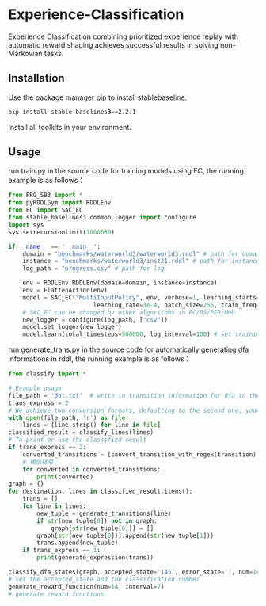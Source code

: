 # Experience-Classification
Experience Classification combining prioritized experience replay with automatic reward shaping achieves successful results in solving non-Markovian tasks.

## Installation

Use the package manager [pip](https://pip.pypa.io/en/stable/) to install stablebaseline.

```bash
pip install stable-baselines3==2.2.1
```
Install all toolkits in your environment.

## Usage
run train.py in the source code for training models using EC, the running example is as follows：
```python
from PRG_SB3 import *
from pyRDDLGym import RDDLEnv
from EC import SAC_EC
from stable_baselines3.common.logger import configure
import sys
sys.setrecursionlimit(1000000)

if __name__ == '__main__':
    domain = "benchmarks/waterworld3/waterworld3.rddl" # path for domain
    instance = "benchmarks/waterworld3/inst21.rddl" # path for instance
    log_path = "progress.csv" # path for log

    env = RDDLEnv.RDDLEnv(domain=domain, instance=instance)
    env = FlattenAction(env)
    model = SAC_EC("MultiInputPolicy", env, verbose=1, learning_starts=1000,
                        learning_rate=3e-4, batch_size=256, train_freq=1, device='cpu')  
    # SAC_EC can be changed by other algorithms in EC/RS/PER/MOD 
    new_logger = configure(log_path, ["csv"])
    model.set_logger(new_logger)
    model.learn(total_timesteps=500000, log_interval=100) # set training steps and log interval
```
run generate_trans.py in the source code for automatically generating dfa informations in rddl, the running example is as follows：
```python
from classify import *

# Example usage
file_path = 'dot.txt'  # write in transition information for dfa in the dot file
trans_express = 2
# We achieve two conversion formats, defaulting to the second one, your can use the first one by changing it to 1
with open(file_path, 'r') as file:
    lines = [line.strip() for line in file]
classified_result = classify_lines(lines)
# To print or use the classified result
if trans_express == 2:
    converted_transitions = [convert_transition_with_regex(transition) for transition in lines]
    # 输出结果
    for converted in converted_transitions:
        print(converted)
graph = {}
for destination, lines in classified_result.items():
    trans = []
    for line in lines:
        new_tuple = generate_transitions(line)
        if str(new_tuple[0]) not in graph:
            graph[str(new_tuple[0])] = []
        graph[str(new_tuple[0])].append(str(new_tuple[1]))
        trans.append(new_tuple)
    if trans_express == 1:
        print(generate_expression(trans))

classify_dfa_states(graph, accepted_state='145', error_state='', num=14)
# set the accepted_state and the classification number
generate_reward_function(num=14, interval=7)
# generate reward functions
```
